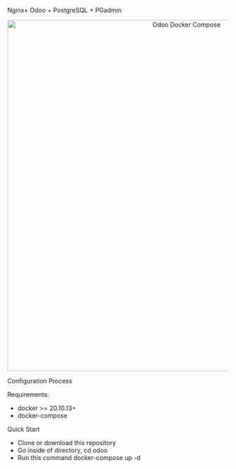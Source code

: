 
Nginx+ Odoo + PostgreSQL + PGadmin

<p align="center">
 <img width="800px" src="https://nagsis.com/images/odoo.png" align="center" alt="Odoo Docker Compose" />
</p>

Configuration Process

Requirements:

- docker >= 20.10.13+
- docker-compose

Quick Start

- Clone or download this repository
- Go inside of directory, cd odoo
- Run this command docker-compose up -d